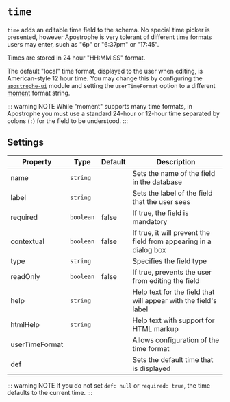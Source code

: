 # `time`

`time` adds an editable time field to the schema. No special time picker is presented, however Apostrophe is very tolerant of different time formats users may enter, such as "6p" or "6:37pm" or "17:45".

Times are stored in 24 hour "HH:MM:SS" format.

The default "local" time format, displayed to the user when editing, is American-style 12 hour time. You may change this by configuring the [`apostrophe-ui`](/modules/apostrophe-ui/README.md) module and setting the `userTimeFormat` option to a different [moment](https://npmjs.org/packages/moment) format string.

::: warning NOTE
While "moment" supports many time formats, in Apostrophe you must use a standard 24-hour or 12-hour time separated by colons \(`:`\) for the field to be understood.
:::

## Settings

|  Property | Type   | Default | Description |
|---|---|---|---|
|name | `string` | | Sets the name of the field in the database |
|label | `string` | | Sets the label of the field that the user sees |
|required | `boolean` | false | If true, the field is mandatory |
|contextual | `boolean` | false | If true, it will prevent the field from appearing in a dialog box |
|type | `string` | | Specifies the field type |
|readOnly | `boolean` | false | If true, prevents the user from editing the field |
|help | `string` | | Help text for the field that will appear with the field's label |
|htmlHelp | `string` | | Help text with support for HTML markup |
|userTimeFormat |  |  | Allows configuration of the time format |
|def | | | Sets the default time that is displayed |

::: warning NOTE
If you do not set `def: null` or `required: true`, the time defaults to the current time.
:::